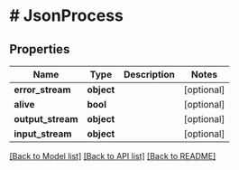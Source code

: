 # # JsonProcess

## Properties

Name | Type | Description | Notes
------------ | ------------- | ------------- | -------------
**error_stream** | **object** |  | [optional]
**alive** | **bool** |  | [optional]
**output_stream** | **object** |  | [optional]
**input_stream** | **object** |  | [optional]

[[Back to Model list]](../../README.md#models) [[Back to API list]](../../README.md#endpoints) [[Back to README]](../../README.md)
